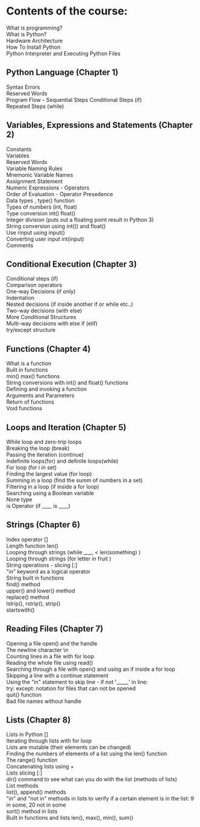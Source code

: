 # Contents of the course:
What is programming?  
What is Python?  
Hardware Architecture  
How To Install Python  
Python Interpreter and Executing Python Files  

## Python Language  (Chapter 1)
Syntax Errors  
Reserved Words  
Program Flow - Sequential Steps
Conditional Steps (if)  
Repeated Steps (while)  

## Variables, Expressions and Statements (Chapter 2)
Constants  
Variables  
Reserved Words  
Variable Naming Rules  
Mnemonic Variable Names  
Assignment Statement  
Numeric Expressions - Operators  
Order of Evaluation - Operator Presedence  
Data types , type() function  
Types of numbers (int, float)  
Type conversion int() float()  
Integer division (puts out a floating point result in Python 3)  
String conversion using int()) and float()  
Use rinput using input()  
Converting user input int(input)  
Comments

## Conditional Execution (Chapter 3)
Conditional steps (if)  
Comparison operators  
One-way Decisions (if only)  
Indentation  
Nested decisions (if inside another if or while etc..)  
Two-way decisions (with else)  
More Conditional Structures  
Multi-way decisions with else if (elif)  
try/except structure  

## Functions (Chapter 4)
What is a function  
Built in functions  
min() max() functions  
String conversions with int() and float() functions  
Defining and invoking a function  
Arguments and Parameters  
Return of functions  
Void functions  

## Loops and Iteration (Chapter 5)
While loop and zero-trip loops  
Breaking the loop (break)  
Passing the iteration (continue)  
Indefinite loops(for) and definite loops(while)  
For loop (for i in set)  
Finding the largest value (for loop)  
Summing in a loop (find the summ of numbers in a set)  
Filtering in a loop (if inside a for loop)  
Searching using a Boolean variable  
None type  
is Operator (if ____ is ____)  

## Strings (Chapter 6)
Index operator []  
Length function len()  
Looping through strings (while ____ < len(something) )  
Looping through strings (for letter in fruit )  
String operations - slicing [:]  
"in" keyword as a logical operator  
String built in functions  
find() method  
upper() and lower() method  
replace() method  
lstrip(), rstrip(), strip()  
startswith()  

## Reading Files (Chapter 7)  
Opening a file open() and the handle  
The newline character \n  
Counting lines in a file with for loop  
Reading the whole file using read()  
Searching through a file with open() and using an if inside a for loop  
Skipping a line with a continue statement  
Using the "in" statement to skip line - if not '_____' in line:  
try: except: notation for files that can not be opened  
quit() function  
Bad file names without handle  

## Lists (Chapter 8)
Lists in Python []  
Iterating through lists with for loop  
Lists are mutable (their elements can be changed)  
Finding the numbers of elements of a list using the len() function  
The range() function  
Concatenating lists using +  
Lists slicing [:]  
dir() command to see what can you do with the list (methods of lists)  
List methods  
list(), append() methods  
"in" and "not in" methods in lists to verify if a certain element is in the list: 9 in some, 20 not in some  
sort() method in lists  
Built in functions and lists  len(), max(), min(), sum()  

